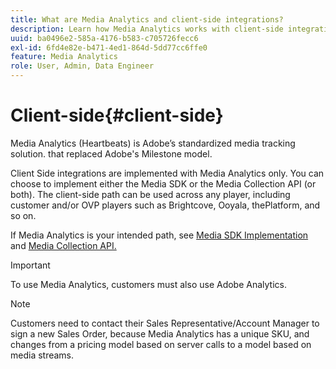 ```yaml
---
title: What are Media Analytics and client-side integrations?
description: Learn how Media Analytics works with client-side integrations and the Media SDK and/or the Media Collection API.
uuid: ba0496e2-585a-4176-b583-c705726fecc6
exl-id: 6fd4e82e-b471-4ed1-864d-5dd77cc6ffe0
feature: Media Analytics
role: User, Admin, Data Engineer
---
```

# Client-side{#client-side}

Media Analytics (Heartbeats) is Adobe’s standardized media tracking solution. that replaced Adobe's Milestone model.

Client Side integrations are implemented with Media Analytics only. You can choose to implement either the Media SDK or the Media Collection API (or both). The client-side path can be used across any player, including customer and/or OVP players such as Brightcove, Ooyala, thePlatform, and so on.

If Media Analytics is your intended path, see [Media SDK Implementation](/help/sdk-implement/setup/setup-overview.md) and [Media Collection API.](/help/media-collection-api/mc-api-overview.md)

>[!IMPORTANT]
>
>To use Media Analytics, customers must also use Adobe Analytics.

>[!NOTE]
>
>Customers need to contact their Sales Representative/Account Manager to sign a new Sales Order, because Media Analytics has a unique SKU, and changes from a pricing model based on server calls to a model based on media streams.
